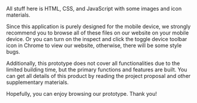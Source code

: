   All stuff here is HTML, CSS, and JavaScript with some images and icon materials.

  Since this application is purely designed for the mobile device, we strongly recommend you to browse all of these files on our website on your mobile device. Or you can turn on the inspect and click the toggle device toolbar icon in Chrome to view our website, otherwise, there will be some style bugs.

  Additionally, this prototype does not cover all functionalities due to the limited building time, but the primary functions and features are built. You can get all details of this product by reading the project proposal and other supplementary materials.

  Hopefully, you can enjoy browsing our prototype. Thank you!


